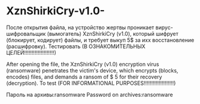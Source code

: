 # XznShirkiCry-v1.0-
После открытия файла, на устройство жертвы проникает вирус-шифровальщик (вымогатель) XznShirkiCry (v1.0), который шифрует (блокирует, кодирует) файлы, и требует выкуп 5$ за ихх восстановление (расшифровку). Тестировать (В ОЗНАКОМИТЕЛЬНЫХ ЦЕЛЕЙ!!!!!!!!!!!!!!!!!!!!)

After opening the file, the XznShirkiCry (v1.0) encryption virus (ransomware) penetrates the victim's device, which encrypts (blocks, encodes) files, and demands a ransom of $ 5 for their recovery (decryption). To test (FOR INFORMATIONAL PURPOSES!!!!!!!!!!!!!!!!!!!!)


Пароль на архивы:ransomware
Password on archives:ransomware
